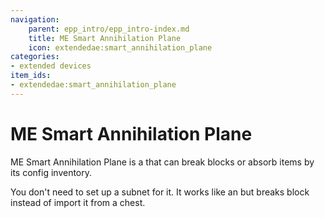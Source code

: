 ```yaml
---
navigation:
    parent: epp_intro/epp_intro-index.md
    title: ME Smart Annihilation Plane
    icon: extendedae:smart_annihilation_plane
categories:
- extended devices
item_ids:
- extendedae:smart_annihilation_plane
---
```


# ME Smart Annihilation Plane

<GameScene zoom="8" background="transparent">
  <ImportStructure src="../structure/cable_smart_annihilation_plane.snbt"></ImportStructure>
</GameScene>

ME Smart Annihilation Plane is a <ItemLink id="ae2:annihilation_plane" /> that can break blocks or absorb items by its config inventory.

You don't need to set up a subnet for it. It works like an <ItemLink id="ae2:import_bus" /> but breaks block instead of
import it from a chest.
